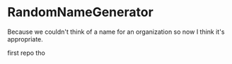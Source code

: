# RandomNameGenerator
Because we couldn't think of a name for an organization so now I think it's appropriate.

first repo tho
